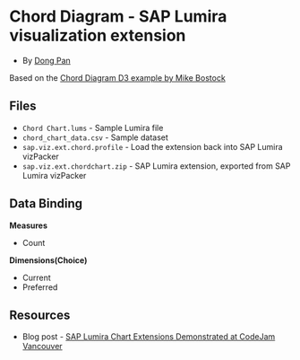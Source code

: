 Chord Diagram - SAP Lumira visualization extension
=================================================

* By [Dong Pan](http://scn.sap.com/people/dong.pan)<br>

Based on the [Chord Diagram D3 example by Mike Bostock](http://bl.ocks.org/mbostock/4062006)

Files
-----------
* `Chord Chart.lums` - Sample Lumira file
* `chord_chart_data.csv` - Sample dataset
* `sap.viz.ext.chord.profile` - Load the extension back into SAP Lumira vizPacker
* `sap.viz.ext.chordchart.zip` - SAP Lumira extension, exported from SAP Lumira vizPacker

Data Binding
-------------
<strong>Measures</strong>
* Count
 
<strong>Dimensions(Choice)</strong>
* Current 
* Preferred


Resources
-----------
* Blog post - [SAP Lumira Chart Extensions Demonstrated at CodeJam Vancouver](http://scn.sap.com/community/lumira/blog/2014/06/28/cool-chart-extensions-demonstrated-at-lumira-codejam-vancouver)
